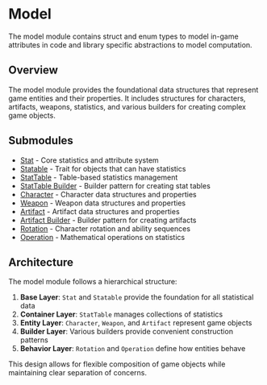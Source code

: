 # Model

The model module contains struct and enum types to model in-game attributes in code and library specific abstractions to model computation.

## Overview

The model module provides the foundational data structures that represent game entities and their properties. It includes structures for characters, artifacts, weapons, statistics, and various builders for creating complex game objects.

## Submodules

- [Stat](./stat.md) - Core statistics and attribute system
- [Statable](./statable.md) - Trait for objects that can have statistics
- [StatTable](./stattable.md) - Table-based statistics management
- [StatTable Builder](./stattable_builder.md) - Builder pattern for creating stat tables
- [Character](./character.md) - Character data structures and properties
- [Weapon](./weapon.md) - Weapon data structures and properties
- [Artifact](./artifact.md) - Artifact data structures and properties
- [Artifact Builder](./artifact_builder.md) - Builder pattern for creating artifacts
- [Rotation](./rotation.md) - Character rotation and ability sequences
- [Operation](./operation.md) - Mathematical operations on statistics

## Architecture

The model module follows a hierarchical structure:

1. **Base Layer**: `Stat` and `Statable` provide the foundation for all statistical data
2. **Container Layer**: `StatTable` manages collections of statistics
3. **Entity Layer**: `Character`, `Weapon`, and `Artifact` represent game objects
4. **Builder Layer**: Various builders provide convenient construction patterns
5. **Behavior Layer**: `Rotation` and `Operation` define how entities behave

This design allows for flexible composition of game objects while maintaining clear separation of concerns.
